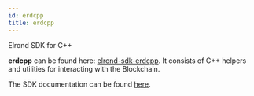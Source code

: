 ```yaml
---
id: erdcpp
title: erdcpp
---
```


Elrond SDK for C++

**erdcpp** can be found here: [elrond-sdk-erdcpp](https://github.com/ElrondNetwork/elrond-sdk-erdcpp/).
It consists of C++ helpers and utilities for interacting with the Blockchain.

The SDK documentation can be found [here](https://github.com/ElrondNetwork/elrond-sdk-erdcpp/).
